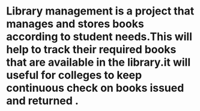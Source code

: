 # Library management is a project that manages and stores books according to student needs.This will help to track their required books that are available in the library.it will useful for colleges to keep continuous check on books issued and returned .  
